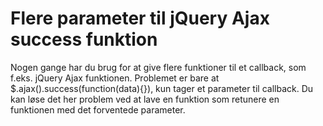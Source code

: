 # Flere parameter til jQuery Ajax success funktion
Nogen gange har du brug for at give flere funktioner til et callback, som f.eks. jQuery Ajax funktionen. Problemet er bare at $.ajax().success(function(data){}), kun tager et parameter til callback.
Du kan løse det her problem ved at lave en funktion som retunere en funktionen med det forventede parameter.

<script src="https://gist.github.com/kevinsimper/05da1722d12f793f0976.js"></script>